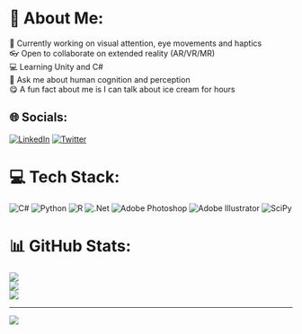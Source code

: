 # 💫 About Me:
👀 Currently working on visual attention, eye movements and haptics<br>👓 Open to collaborate on extended reality (AR/VR/MR)<br>💻 Learning Unity and C#<br>🧠 Ask me about human cognition and perception<br>😋 A fun fact about me is I can talk about ice cream for hours


## 🌐 Socials:
[![LinkedIn](https://img.shields.io/badge/LinkedIn-%230077B5.svg?logo=linkedin&logoColor=white)](https://linkedin.com/in/https://www.linkedin.com/in/aysun-duyar/) [![Twitter](https://img.shields.io/badge/Twitter-%231DA1F2.svg?logo=Twitter&logoColor=white)](https://twitter.com/aysunduyar) 

# 💻 Tech Stack:
![C#](https://img.shields.io/badge/c%23-%23239120.svg?style=for-the-badge&logo=c-sharp&logoColor=white) ![Python](https://img.shields.io/badge/python-3670A0?style=for-the-badge&logo=python&logoColor=ffdd54) ![R](https://img.shields.io/badge/r-%23276DC3.svg?style=for-the-badge&logo=r&logoColor=white) ![.Net](https://img.shields.io/badge/.NET-5C2D91?style=for-the-badge&logo=.net&logoColor=white) ![Adobe Photoshop](https://img.shields.io/badge/adobephotoshop-%2331A8FF.svg?style=for-the-badge&logo=adobephotoshop&logoColor=white) ![Adobe Illustrator](https://img.shields.io/badge/adobeillustrator-%23FF9A00.svg?style=for-the-badge&logo=adobeillustrator&logoColor=white) ![SciPy](https://img.shields.io/badge/SciPy-%230C55A5.svg?style=for-the-badge&logo=scipy&logoColor=%white)
# 📊 GitHub Stats:
![](https://github-readme-stats.vercel.app/api?username=aysund&theme=dark&hide_border=true&include_all_commits=false&count_private=false)<br/>
![](https://github-readme-streak-stats.herokuapp.com/?user=aysund&theme=dark&hide_border=true)<br/>
![](https://github-readme-stats.vercel.app/api/top-langs/?username=aysund&theme=dark&hide_border=true&include_all_commits=false&count_private=false&layout=compact)

---
[![](https://visitcount.itsvg.in/api?id=aysund&icon=5&color=5)](https://visitcount.itsvg.in)

<!-- Proudly created with GPRM ( https://gprm.itsvg.in ) -->
